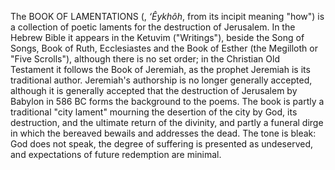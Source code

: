 The BOOK OF LAMENTATIONS (, _‘Êykhôh_, from its incipit meaning "how") is a collection of poetic laments for the destruction of Jerusalem. In the Hebrew Bible it appears in the Ketuvim ("Writings"), beside the Song of Songs, Book of Ruth, Ecclesiastes and the Book of Esther (the Megilloth or "Five Scrolls"), although there is no set order; in the Christian Old Testament it follows the Book of Jeremiah, as the prophet Jeremiah is its traditional author. Jeremiah's authorship is no longer generally accepted, although it is generally accepted that the destruction of Jerusalem by Babylon in 586 BC forms the background to the poems. The book is partly a traditional "city lament" mourning the desertion of the city by God, its destruction, and the ultimate return of the divinity, and partly a funeral dirge in which the bereaved bewails and addresses the dead. The tone is bleak: God does not speak, the degree of suffering is presented as undeserved, and expectations of future redemption are minimal.
